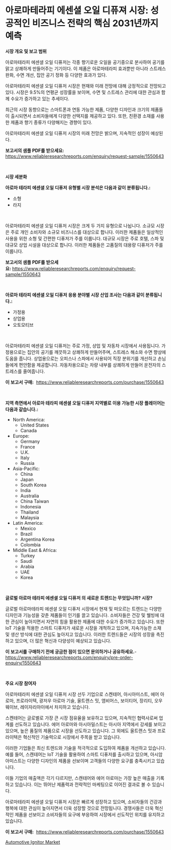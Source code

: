 <p><h1>아로마테라피 에센셜 오일 디퓨져 시장: 성공적인 비즈니스 전략의 핵심 2031년까지 예측</h1></p><p><strong>시장 개요 및 보고 범위</strong></p>
<p><p>아로마테라피 에센셜 오일 디퓨저는 각종 향기로운 오일을 공기중으로 분사하여 공기를 맑고 상쾌하게 만들어주는 기기이다. 이 제품은 아로마테라피 효과뿐만 아니라 스트레스 완화, 수면 개선, 집안 공기 정화 등 다양한 효과가 있다.</p><p>아로마테라피 에센셜 오일 디퓨저 시장은 현재와 미래 전망에 대해 긍정적으로 전망되고 있다. 시장은 9.5%의 연평균 성장률을 보이며, 수면 및 스트레스 관리에 대한 관심과 함께 수요가 증가하고 있는 추세이다.</p><p>최근의 시장 동향으로는 스마트폰과 연동 가능한 제품, 다양한 디자인과 크기의 제품들이 출시되면서 소비자들에게 다양한 선택지를 제공하고 있다. 또한, 친환경 소재를 사용한 제품과 향기 종류가 다양해지는 경향이 있다.</p><p>아로마테라피 에센셜 오일 디퓨저 시장의 미래 전망은 밝으며, 지속적인 성장이 예상된다.</p></p>
<p><strong>보고서의 샘플 PDF를 받으세요:</strong> <a href="https://www.reliableresearchreports.com/enquiry/request-sample/1550643">https://www.reliableresearchreports.com/enquiry/request-sample/1550643</a></p>
<p>&nbsp;</p>
<p><strong>시장 세분화</strong></p>
<p><strong>아로마 테라피 에센셜 오일 디퓨저 유형별 시장 분석은 다음과 같이 분류됩니다.:</strong></p>
<p><ul><li>소형</li><li>라지</li></ul></p>
<p>&nbsp;</p>
<p><p>아로마테라피 에센셜 오일 디퓨저 시장은 크게 두 가지 유형으로 나뉩니다. 소규모 시장은 주로 개인 소비자와 소규모 비즈니스를 대상으로 합니다. 이러한 제품들은 일상적인 사용을 위한 소형 및 간편한 디퓨저가 주를 이룹니다. 대규모 시장은 주로 호텔, 스파 및 대규모 상업 시설을 대상으로 합니다. 이러한 제품들은 고품질의 대용량 디퓨저가 주를 이룹니다.</p></p>
<p><strong>보고서의 샘플 PDF를 받으세요:</strong>&nbsp;<a href="https://www.reliableresearchreports.com/enquiry/request-sample/1550643">https://www.reliableresearchreports.com/enquiry/request-sample/1550643</a></p>
<p>&nbsp;</p>
<p><strong> 아로마 테라피 에센셜 오일 디퓨저 응용 분야별 시장 산업 조사는 다음과 같이 분류됩니다.:</strong></p>
<p><ul><li>가정용</li><li>상업용</li><li>오토모티브</li></ul></p>
<p>&nbsp;</p>
<p><p>아로마테라피 에센셜 오일 디퓨저는 주로 가정, 상업 및 자동차 시장에서 사용됩니다. 가정용으로는 집안의 공기를 깨끗하고 상쾌하게 만들어주며, 스트레스 해소와 수면 향상에 도움을 줍니다. 상업용으로는 오피스나 스파에서 사용되어 직장 분위기를 개선하고 손님들에게 편안함을 제공합니다. 자동차용으로는 차량 내부를 상쾌하게 만들어 운전자의 스트레스를 줄여줍니다.</p></p>
<p><strong>이 보고서 구매:</strong>&nbsp; <a href="https://www.reliableresearchreports.com/purchase/1550643">https://www.reliableresearchreports.com/purchase/1550643</a></p>
<p>&nbsp;</p>
<p><strong>지역 측면에서 아로마 테라피 에센셜 오일 디퓨저 지역별로 이용 가능한 시장 플레이어는 다음과 같습니다.:</strong></p>
<p><ul>
    <li>
        North America:
        <ul>
            <li>United States</li>
            <li>Canada</li>
        </ul>
    </li>
    <li>
        Europe:
        <ul>
            <li>Germany</li>
            <li>France</li>
            <li>U.K.</li>
            <li>Italy</li>
            <li>Russia</li>
        </ul>
    </li>
    <li>
        Asia-Pacific:
        <ul>
            <li>China</li>
            <li>Japan</li>
            <li>South Korea</li>
            <li>India</li>
            <li>Australia</li>
            <li>China Taiwan</li>
            <li>Indonesia</li>
            <li>Thailand</li>
            <li>Malaysia</li>
        </ul>
    </li>
    <li>
        Latin America:
        <ul>
            <li>Mexico</li>
            <li>Brazil</li>
            <li>Argentina Korea</li>
            <li>Colombia</li>
        </ul>
    </li>
    <li>
        Middle East & Africa:
        <ul>
            <li>Turkey</li>
            <li>Saudi</li>
            <li>Arabia</li>
            <li>UAE</li>
            <li>Korea</li>
        </ul>
    </li>
    </ul></p>
<p>&nbsp;</p>
<p><strong>글로벌 아로마 테라피 에센셜 오일 디퓨저 의 새로운 트렌드는 무엇입니까? 시장?</strong></p>
<p><p>글로벌 아로마테라피 에센셜 오일 디퓨저 시장에서 현재 및 떠오르는 트렌드는 다양한 디자인과 기능성을 갖춘 제품들이 인기를 끌고 있습니다. 소비자들은 건강 및 웰빙에 대한 관심이 높아지면서 자연의 힘을 활용한 제품에 대한 수요가 증가하고 있습니다. 또한 IoT 기술을 적용한 스마트 디퓨저가 새로운 시장을 개척하고 있으며, 지속가능한 소재 및 생산 방식에 대한 관심도 높아지고 있습니다. 이러한 트렌드들은 시장의 성장을 촉진하고 있으며, 더 많은 혁신과 다양성이 예상되고 있습니다.</p></p>
<p><strong>이 보고서를 구매하기 전에 궁금한 점이 있으면 문의하거나 공유하세요.</strong>- <a href="https://www.reliableresearchreports.com/enquiry/pre-order-enquiry/1550643">https://www.reliableresearchreports.com/enquiry/pre-order-enquiry/1550643</a></p>
<p>&nbsp;</p>
<p><strong>주요 시장 참여자</strong></p>
<p><p>아로마테라피 에센셜 오일 디퓨저 시장 선두 기업으로 스켄테어, 아시아미스트, 에어 아로마, 프로라이텍, 광저우 아로마 기술, 울트랜스 밋, 앰비어스, 보이티어, 장리티, 오우웨이브, 레이자리아이에서 차지하고 있습니다. </p><p>스켄테어는 글로벌로 가장 큰 시장 점유율을 보유하고 있으며, 지속적인 협력사로써 업계를 선도하고 있습니다. 에어 아로마와 아시아밀스트는 아시아 지역에서 강세를 보이고 있으며, 높은 품질의 제품으로 시장을 선도하고 있습니다. 그 외에도 울트랜스 밋과 프로라이텍은 혁신적인 기술력으로 시장에서 주목을 받고 있습니다.</p><p>이러한 기업들은 최신 트렌드와 기술을 적극적으로 도입하여 제품을 개선하고 있습니다. 예를 들어, 스캔테어는 IoT 기술을 활용하여 스마트 디퓨저를 출시하고 있으며, 아시암아미스트는 다양한 디자인의 제품을 선보이며 고객들의 다양한 요구를 충족시키고 있습니다.</p><p>이들 기업의 매출액은 각기 다르지만, 스캔테어와 에어 아로마는 가장 높은 매출을 기록하고 있습니다. 이는 뛰어난 제품력과 전략적인 마케팅으로 이어진 결과로 볼 수 있습니다.</p><p>아로마테라피 에센셜 오일 디퓨저 시장은 빠르게 성장하고 있으며, 소비자들의 건강과 행복에 대한 관심이 높아지면서 더욱 성장할 것으로 전망됩니다. 경쟁사들은 더욱 혁신적인 제품을 선보이고 소비자들의 요구에 부응하여 시장에서 선도적인 위치를 유지하고 있습니다.</p></p>
<p><strong>이 보고서 구매:</strong>&nbsp;&nbsp;<a href="https://www.reliableresearchreports.com/purchase/1550643">https://www.reliableresearchreports.com/purchase/1550643</a></p>
<p><p><a href="https://eight-handstand-8fb.notion.site/Automotive-Ignitor-Market-Provides-Detailed-Segmentation-of-this-Market-based-on-Type-Application--747ade8527a7408ebc25394f904bf46b">Automotive Ignitor Market</a></p></p>
